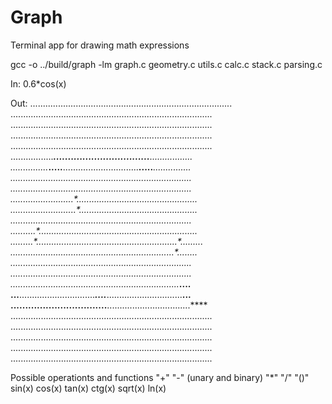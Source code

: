 # Graph
Terminal app for drawing math expressions

gcc -o ../build/graph -lm graph.c geometry.c utils.c calc.c stack.c parsing.c

In:
0.6*cos(x)

Out:
................................................................................
................................................................................
................................................................................
................................................................................
................................................................................
.................*******.................................******.................
...............***.....**..............................**.....***...............
..............**........**............................**........**..............
.............**..........**..........................**..........**.............
............**.............*........................**............**............
...........**...............*......................**..............**...........
..........**................**....................**................**..........
..........*..................**..................**..................**.........
.........*....................**................**....................*.........
........**.....................**..............**......................*........
.......**.......................**............**.......................**.......
......**.........................**..........**.........................**......
.....**...........................**........**...........................***....
...**..............................***....***..............................**...
****.................................******.................................****
................................................................................
................................................................................
................................................................................
................................................................................
................................................................................



Possible operationts and functions
"+"
"-" (unary and binary)
"*"
"/"
"()"
sin(x)
cos(x)
tan(x)
ctg(x)
sqrt(x)
ln(x)
